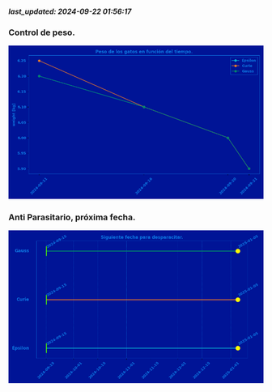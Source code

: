 ##### last_updated: 2024-09-22 01:56:17

### Control de peso.
![plots/cat_weights.png](plots/cat_weights.png)

### Anti Parasitario, próxima fecha.
![plots/cat_weights.png](plots/anti_parasitic.png)
